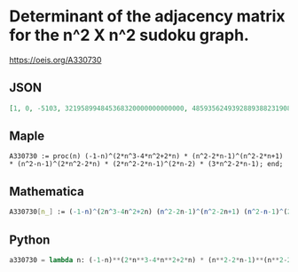 # Determinant of the adjacency matrix for the n^2 X n^2 sudoku graph\.
https://oeis.org/A330730
## JSON
```JSON
[1, 0, -5103, 321958994845368320000000000000, 485935624939288938823190812356750274771920395378553038379099149324247264303267002105712890625]
```
## Maple
```Maple
A330730 := proc(n) (-1-n)^(2*n^3-4*n^2+2*n) * (n^2-2*n-1)^(n^2-2*n+1) * (n^2-n-1)^(2*n^2-2*n) * (2*n^2-2*n-1)^(2*n-2) * (3*n^2-2*n-1); end;
```
## Mathematica
```Mathematica
A330730[n_] := (-1-n)^(2n^3-4n^2+2n) (n^2-2n-1)^(n^2-2n+1) (n^2-n-1)^(2n^2-2n) (2n^2-2n-1)^(2n-2) (3n^2-2n-1); Array[a,0,5]
```
## Python
```Python
a330730 = lambda n: (-1-n)**(2*n**3-4*n**2+2*n) * (n**2-2*n-1)**(n**2-2*n+1) * (n**2-n-1)**(2*n**2-2*n) * (2*n**2-2*n-1)**(2*n-2) * (3*n**2-2*n-1)
```
